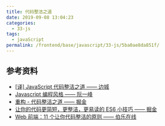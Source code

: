```yaml
---
title: 代码整洁之道
date: 2019-09-08 13:04:23
categories: 
  - 33-js
tags: 
  - javaScript
permalink: /frontend/base/javascript/33-js/5ba0ae8da851f/
---
```


## 参考资料

- [[译] JavaScript 代码整洁之道 —— 边城](https://www.zcfy.cc/article/clean-code-javascript-readme-md-at-master-ryanmcdermott-clean-code-javascript-github-2273.html)
- [Javascript 编程风格 —— 阮一峰](http://www.ruanyifeng.com/blog/2012/04/javascript_programming_style.html)
- [重构 - 代码整洁之道 —— 掘金](https://juejin.im/post/5a5b2a5c6fb9a01cbc6e59f9)
- [让你的代码更简短，更整洁，更易读的 ES6 小技巧 —— 掘金](https://juejin.im/post/5a7d71836fb9a063435ecf51)
- [Web 前端：11 个让你代码整洁的原则 —— 伯乐在线](http://blog.jobbole.com/23617/)